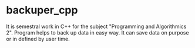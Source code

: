 # backuper_cpp
It is semestral work in C++ for the subject "Programming and Algorithmics 2". Program helps to back up data in easy way. It can save data on purpose or in defined by user time.
